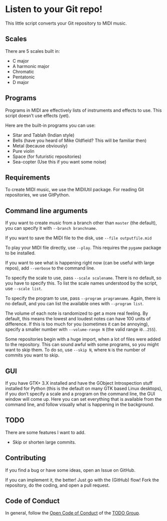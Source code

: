 # Listen to your Git repo!

This little script converts your Git repository to MIDI music.

## Scales

There are 5 scales built in:

* C major
* A harmonic major
* Chromatic
* Pentatonic
* D major

## Programs

Programs in MIDI are effectively lists of instruments and effects to use.
This script doesn’t use effects (yet).

Here are the built-in programs you can use:

* Sitar and Tablah (Indian style)
* Bells (have you heard of Mike Oldfield? This will be familiar then)
* Metal (because obviously)
* Pure violin
* Space (for futuristic repositories)
* Sea-copter (Use this if you want some noise)

## Requirements

To create MIDI music, we use the MIDIUtil package. For reading Git
repositories, we use GitPython.

## Command line arguments

If you want to create music from a branch other than `master` (the default),
you can specify it with `--branch branchname`.

If you want to save the MIDI file to the disk, use `--file outputfile.mid`

To play your MIDI file directly, use `--play`.  This requires the `pygame`
package to be installed.

If you want to see what is happening right now (can be useful with large
repos), add `--verbose` to the command line.

To specify the scale to use, pass `--scale scalename`.  There is no default,
so you have to specify this.  To list the scale names understood by the
script, use `--scale list`.

To specify the program to use, pass `--program pragramname`.  Again, there
is no default, and you can list the available ones with `--program list`.

The volume of each note is randomized to get a more real feeling.  By
default, this means the lowest and loudest notes can have 100 units of
difference. If this is too much for you (sometimes it can be annoying),
specify a smaller number with `--volume-range N` (the valid range
i`0..255`).

Some repositories begin with a huge import, when a lot of files were added
to the repository.  This can sound awful with some programs, so you might
want to skip them.  To do so, use `--skip N`, where `N` is the number of
commits you want to skip.

## GUI

If you have GTK+ 3.X installed and have the GObject Introspection stuff
installed for Python (this is the default on many GTK based Linux desktops),
if you don’t specify a scale and a program on the command line, the GUI
window will come up.  Here you can set everything that is available from the
command line, and follow visually what is happening in the background.

## TODO

There are some features I want to add.

* Skip or shorten large commits.

## Contributing

If you find a bug or have some ideas, open an Issue on GitHub.

If you can implement it, the better!  Just go with the (GitHub) flow!  Fork
the repository, do the coding, and open a pull request.

## Code of Conduct

In general, follow
the [Open Code of Conduct](https://github.com/todogroup/opencodeofconduct)
of the [TODO Group](https://twitter.com/todogroup).
